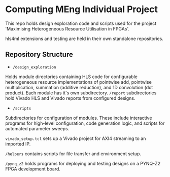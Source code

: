 # Computing MEng Individual Project

This repo holds design exploration code and scripts used for the project 'Maximising Heterogeneous Resource Utilisation in FPGAs'.

hls4ml extensions and testing are held in their own standalone repositories.

## Repository Structure
- ```/design_exploration``` 

Holds module directories containing HLS code for configurable heterogeneous resource implementations of pointwise add, pointwise multiplication, summation (additive reduction), and 1D convolution (dot product). Each module has it's own subdirectory. ```/report``` subdirectories hold Vivado HLS and Vivado reports from configured designs.

- ```/scripts```

Subdirectories for configuration of modules. These include interactive programs for high-level configuration, code generation logic, and scripts for automated parameter sweeps.

```vivado_setup.tcl``` sets up a Vivado project for AXI4 streaming to an imported IP. 

```/helpers``` contains scripts for file transfer and environment setup.

```/pynq_z2``` holds programs for deploying and testing designs on a PYNQ-Z2 FPGA development board.
